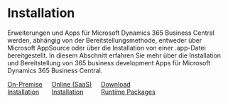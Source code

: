 # Installation

Erweiterungen und Apps für Microsoft Dynamics 365 Business Central werden, abhängig von der Bereitstellungsmethode, entweder über Microsoft AppSource oder über die Installation von einer .app-Datei bereitgestellt. In diesem Abschnitt erfahren Sie mehr über die Installation und Bereitstellung von 365 business development Apps für Microsoft Dynamics 365 Business Central.

<div class="columns">
   <div>
       <a href="install-onprem.md">
           <div>
               <div><i class="fa-duotone fa-thin fa-server" style="--fa-secondary-color: #00b7c3"></i></div>
               <div>On-Premise</div>
               <div>Installation</div>
           </div>
       </a>
   </div>
   <div>
       <a href="install-cloud.md">
           <div>
               <div><i class="fa-duotone fa-thin fa-cloud" style="--fa-secondary-color: #00b7c3"></i></div>
               <div>Online (SaaS)</div>
               <div>Installation</div>
           </div>
       </a>
   </div>
   <div>
       <a href="https://downloads.365businessdev.com/">
           <div>
               <div><i class="fa-duotone fa-thin fa-download" style="--fa-secondary-color: #00b7c3"></i></div>
               <div>Download</div>
               <div>Runtime Packages</div>
           </div>
       </a>
   </div>
</div>